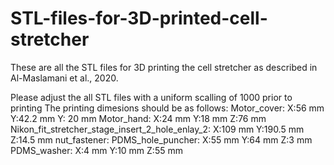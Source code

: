 # STL-files-for-3D-printed-cell-stretcher

These are all the STL files for 3D printing the cell stretcher as described in Al-Maslamani et al., 2020.

Please adjust the all STL files with a uniform scalling of 1000 prior to printing 
The printing dimesions should be as follows:
Motor_cover: X:56 mm Y:42.2 mm Y: 20 mm
Motor_hand: X:24 mm Y:18 mm Z:76 mm
Nikon_fit_stretcher_stage_insert_2_hole_enlay_2: X:109 mm Y:190.5 mm Z:14.5 mm
nut_fastener:
PDMS_hole_puncher: X:55 mm Y:64 mm Z:3 mm
PDMS_washer: X:4 mm Y:10 mm Z:55 mm
